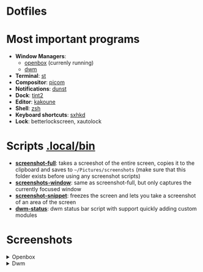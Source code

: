 # Dotfiles

# Most important programs
- **Window Managers**:
    - [openbox](../.config/openbox/rc.xml)  (currenly running)
    - [dwm](https://github.com/Stefankar1000/dwm)
- **Terminal**: [st](https://github.com/Stefankar1000/st)
- **Compositor**: [picom](../.config/picom.conf)
- **Notifications**: [dunst](../.config/dunst/dunstrc)
- **Dock**: [tint2](../.config/tint2/tint2rc)
- **Editor**: [kakoune](../.config/kak/kakrc)
- **Shell**: [zsh](../.zshrc)
- **Keyboard shortcuts**: [sxhkd](../.config/sxhkd/sxhkdrc)
- **Lock**: betterlockscreen, xautolock

# Scripts [.local/bin](.local/bin)
- **[screenshot-full](.local/bin/screenshot-full)**: takes a screeshot of the entire screen, copies it to the clipboard and saves to `~/Pictures/screenshots` (make sure that this folder exists before using any screenshot scripts)
- **[screenshots-window](.local/bin/screenshot-window)**: same as screenshot-full, but only captures the currently focused window
- **[screenshot-snippet](.local/bin/screenshot-snippet)**: freezes the screen and lets you take a screenshot of an area of the screen
- **[dwm-status](.local/bin/setdwmstatus)**: dwm status bar script with support quickly adding custom modules

# Screenshots
<details>
    <summary>Openbox</summary>

    Busy desktop
    ![Busy](../Pictures/dotfiles/openbox-busy.png)
</details>

<details>
    <summary>Dwm</summary>

    Clean desktop + notification
    ![Desktop](../Pictures/dotfiles/dwm-desktop.png)
    Default window layout
    ![Busy](../Pictures/dotfiles/dwm-busy-default.png)
    Gaps turned off
    ![Busy without gaps](../Pictures/dotfiles/dwm-busy-nogaps.png)
    Big gaps
    ![Busy with big gaps](../Pictures/dotfiles/dwm-busy-biggaps.png)
</details>
